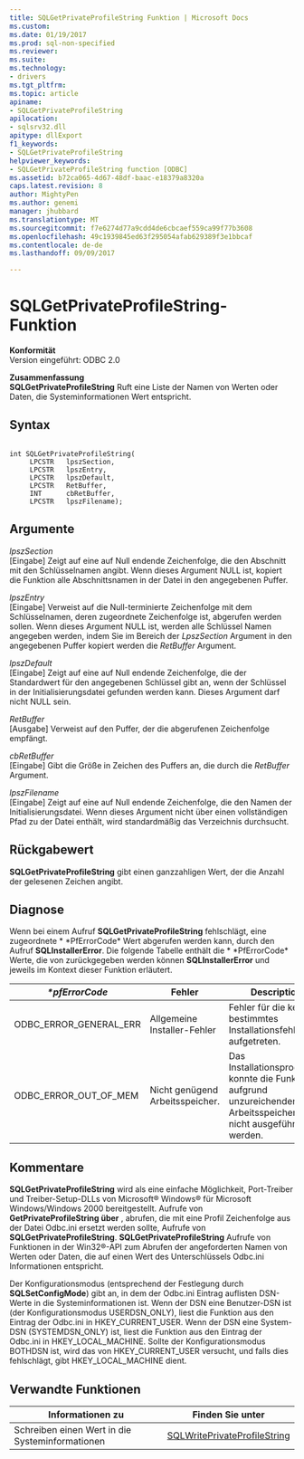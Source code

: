 ```yaml
---
title: SQLGetPrivateProfileString Funktion | Microsoft Docs
ms.custom: 
ms.date: 01/19/2017
ms.prod: sql-non-specified
ms.reviewer: 
ms.suite: 
ms.technology:
- drivers
ms.tgt_pltfrm: 
ms.topic: article
apiname:
- SQLGetPrivateProfileString
apilocation:
- sqlsrv32.dll
apitype: dllExport
f1_keywords:
- SQLGetPrivateProfileString
helpviewer_keywords:
- SQLGetPrivateProfileString function [ODBC]
ms.assetid: b72ca065-4d67-48df-baac-e18379a8320a
caps.latest.revision: 8
author: MightyPen
ms.author: genemi
manager: jhubbard
ms.translationtype: MT
ms.sourcegitcommit: f7e6274d77a9cdd4de6cbcaef559ca99f77b3608
ms.openlocfilehash: 49c1939845ed63f295054afab629389f3e1bbcaf
ms.contentlocale: de-de
ms.lasthandoff: 09/09/2017

---
```

# <a name="sqlgetprivateprofilestring-function"></a>SQLGetPrivateProfileString-Funktion
**Konformität**  
 Version eingeführt: ODBC 2.0  
  
 **Zusammenfassung**  
 **SQLGetPrivateProfileString** Ruft eine Liste der Namen von Werten oder Daten, die Systeminformationen Wert entspricht.  
  
## <a name="syntax"></a>Syntax  
  
```  
  
int SQLGetPrivateProfileString(  
     LPCSTR   lpszSection,  
     LPCSTR   lpszEntry,  
     LPCSTR   lpszDefault,  
     LPCSTR   RetBuffer,  
     INT      cbRetBuffer,  
     LPCSTR   lpszFilename);  
```  
  
## <a name="arguments"></a>Argumente  
 *lpszSection*  
 [Eingabe] Zeigt auf eine auf Null endende Zeichenfolge, die den Abschnitt mit den Schlüsselnamen angibt. Wenn dieses Argument NULL ist, kopiert die Funktion alle Abschnittsnamen in der Datei in den angegebenen Puffer.  
  
 *lpszEntry*  
 [Eingabe] Verweist auf die Null-terminierte Zeichenfolge mit dem Schlüsselnamen, deren zugeordnete Zeichenfolge ist, abgerufen werden sollen. Wenn dieses Argument NULL ist, werden alle Schlüssel Namen angegeben werden, indem Sie im Bereich der *LpszSection* Argument in den angegebenen Puffer kopiert werden die *RetBuffer* Argument.  
  
 *lpszDefault*  
 [Eingabe] Zeigt auf eine auf Null endende Zeichenfolge, die der Standardwert für den angegebenen Schlüssel gibt an, wenn der Schlüssel in der Initialisierungsdatei gefunden werden kann. Dieses Argument darf nicht NULL sein.  
  
 *RetBuffer*  
 [Ausgabe] Verweist auf den Puffer, der die abgerufenen Zeichenfolge empfängt.  
  
 *cbRetBuffer*  
 [Eingabe] Gibt die Größe in Zeichen des Puffers an, die durch die *RetBuffer* Argument.  
  
 *lpszFilename*  
 [Eingabe] Zeigt auf eine auf Null endende Zeichenfolge, die den Namen der Initialisierungsdatei. Wenn dieses Argument nicht über einen vollständigen Pfad zu der Datei enthält, wird standardmäßig das Verzeichnis durchsucht.  
  
## <a name="returns"></a>Rückgabewert  
 **SQLGetPrivateProfileString** gibt einen ganzzahligen Wert, der die Anzahl der gelesenen Zeichen angibt.  
  
## <a name="diagnostics"></a>Diagnose  
 Wenn bei einem Aufruf **SQLGetPrivateProfileString** fehlschlägt, eine zugeordnete * \*PfErrorCode* Wert abgerufen werden kann, durch den Aufruf **SQLInstallerError**. Die folgende Tabelle enthält die * \*PfErrorCode* Werte, die von zurückgegeben werden können **SQLInstallerError** und jeweils im Kontext dieser Funktion erläutert.  
  
|*\*pfErrorCode*|Fehler|Description|  
|---------------------|-----------|-----------------|  
|ODBC_ERROR_GENERAL_ERR|Allgemeine Installer-Fehler|Fehler für die kein bestimmtes Installationsfehler aufgetreten.|  
|ODBC_ERROR_OUT_OF_MEM|Nicht genügend Arbeitsspeicher.|Das Installationsprogramm konnte die Funktion aufgrund unzureichenden Arbeitsspeichers nicht ausgeführt werden.|  
  
## <a name="comments"></a>Kommentare  
 **SQLGetPrivateProfileString** wird als eine einfache Möglichkeit, Port-Treiber und Treiber-Setup-DLLs von Microsoft® Windows® für Microsoft Windows/Windows 2000 bereitgestellt. Aufrufe von **GetPrivateProfileString über** , abrufen, die mit eine Profil Zeichenfolge aus der Datei Odbc.ini ersetzt werden sollte, Aufrufe von **SQLGetPrivateProfileString**. **SQLGetPrivateProfileString** Aufrufe von Funktionen in der Win32®-API zum Abrufen der angeforderten Namen von Werten oder Daten, die auf einen Wert des Unterschlüssels Odbc.ini Informationen entspricht.  
  
 Der Konfigurationsmodus (entsprechend der Festlegung durch **SQLSetConfigMode**) gibt an, in dem der Odbc.ini Eintrag auflisten DSN-Werte in die Systeminformationen ist. Wenn der DSN eine Benutzer-DSN ist (der Konfigurationsmodus USERDSN_ONLY), liest die Funktion aus den Eintrag der Odbc.ini in HKEY_CURRENT_USER. Wenn der DSN eine System-DSN (SYSTEMDSN_ONLY) ist, liest die Funktion aus den Eintrag der Odbc.ini in HKEY_LOCAL_MACHINE. Sollte der Konfigurationsmodus BOTHDSN ist, wird das von HKEY_CURRENT_USER versucht, und falls dies fehlschlägt, gibt HKEY_LOCAL_MACHINE dient.  
  
## <a name="related-functions"></a>Verwandte Funktionen  
  
|Informationen zu|Finden Sie unter|  
|---------------------------|---------|  
|Schreiben einen Wert in die Systeminformationen|[SQLWritePrivateProfileString](../../../odbc/reference/syntax/sqlwriteprivateprofilestring-function.md)|
